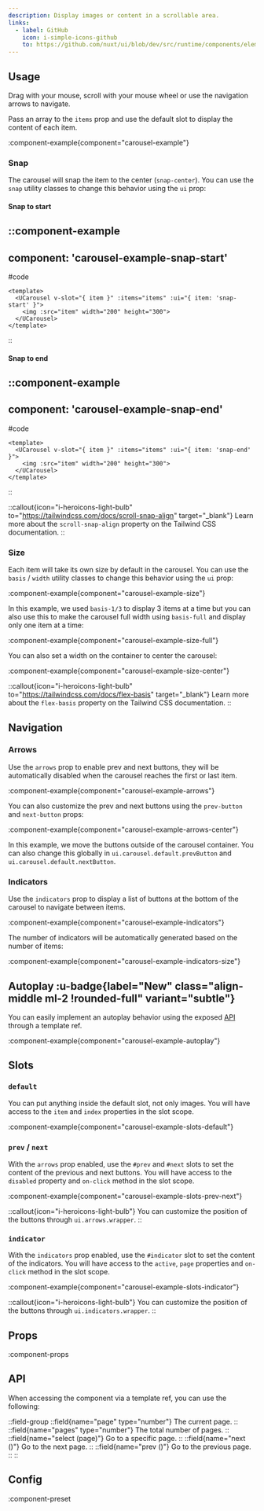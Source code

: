```yaml
---
description: Display images or content in a scrollable area.
links:
  - label: GitHub
    icon: i-simple-icons-github
    to: https://github.com/nuxt/ui/blob/dev/src/runtime/components/elements/Carousel.vue
---
```


## Usage

Drag with your mouse, scroll with your mouse wheel or use the navigation arrows to navigate.

Pass an array to the `items` prop and use the default slot to display the content of each item.

:component-example{component="carousel-example"}

### Snap

The carousel will snap the item to the center (`snap-center`). You can use the `snap` utility classes to change this behavior using the `ui` prop:

#### Snap to start

::component-example
---
component: 'carousel-example-snap-start'
---

#code
```vue
<template>
  <UCarousel v-slot="{ item }" :items="items" :ui="{ item: 'snap-start' }">
    <img :src="item" width="200" height="300">
  </UCarousel>
</template>
```
::

#### Snap to end

::component-example
---
component: 'carousel-example-snap-end'
---

#code
```vue
<template>
  <UCarousel v-slot="{ item }" :items="items" :ui="{ item: 'snap-end' }">
    <img :src="item" width="200" height="300">
  </UCarousel>
</template>
```
::

::callout{icon="i-heroicons-light-bulb" to="https://tailwindcss.com/docs/scroll-snap-align" target="_blank"}
Learn more about the `scroll-snap-align` property on the Tailwind CSS documentation.
::

### Size

Each item will take its own size by default in the carousel. You can use the `basis` / `width` utility classes to change this behavior using the `ui` prop:

:component-example{component="carousel-example-size"}

In this example, we used `basis-1/3` to display 3 items at a time but you can also use this to make the carousel full width using `basis-full` and display only one item at a time:

:component-example{component="carousel-example-size-full"}

You can also set a width on the container to center the carousel:

:component-example{component="carousel-example-size-center"}

::callout{icon="i-heroicons-light-bulb" to="https://tailwindcss.com/docs/flex-basis" target="_blank"}
Learn more about the `flex-basis` property on the Tailwind CSS documentation.
::

## Navigation

### Arrows

Use the `arrows` prop to enable prev and next buttons, they will be automatically disabled when the carousel reaches the first or last item.

:component-example{component="carousel-example-arrows"}

You can also customize the prev and next buttons using the `prev-button` and `next-button` props:

:component-example{component="carousel-example-arrows-center"}

In this example, we move the buttons outside of the carousel container. You can also change this globally in `ui.carousel.default.prevButton` and `ui.carousel.default.nextButton`.

### Indicators

Use the `indicators` prop to display a list of buttons at the bottom of the carousel to navigate between items.

:component-example{component="carousel-example-indicators"}

The number of indicators will be automatically generated based on the number of items:

:component-example{component="carousel-example-indicators-size"}

## Autoplay :u-badge{label="New" class="align-middle ml-2 !rounded-full" variant="subtle"}

You can easily implement an autoplay behavior using the exposed [API](#api) through a template ref.

:component-example{component="carousel-example-autoplay"}

## Slots

### `default`

You can put anything inside the default slot, not only images. You will have access to the `item` and `index` properties in the slot scope.

:component-example{component="carousel-example-slots-default"}

### `prev` / `next`

With the `arrows` prop enabled, use the `#prev` and `#next` slots to set the content of the previous and next buttons. You will have access to the `disabled` property and `on-click` method in the slot scope.

:component-example{component="carousel-example-slots-prev-next"}

::callout{icon="i-heroicons-light-bulb"}
You can customize the position of the buttons through `ui.arrows.wrapper`.
::

### `indicator`

With the `indicators` prop enabled, use the `#indicator` slot to set the content of the indicators. You will have access to the `active`, `page` properties and `on-click` method in the slot scope.

:component-example{component="carousel-example-slots-indicator"}

::callout{icon="i-heroicons-light-bulb"}
You can customize the position of the buttons through `ui.indicators.wrapper`.
::

## Props

:component-props

## API

When accessing the component via a template ref, you can use the following:

::field-group
  ::field{name="page" type="number"}
    The current page.
  ::
  ::field{name="pages" type="number"}
    The total number of pages.
  ::
  ::field{name="select (page)"}
    Go to a specific page.
  ::
  ::field{name="next ()"}
    Go to the next page.
  ::
  ::field{name="prev ()"}
    Go to the previous page.
  ::
::

## Config

:component-preset
